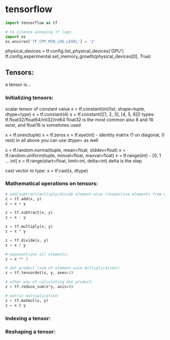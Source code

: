 # tensorflow
```python
import tensorflow as tf

# to silence annoying tf logs:
import os
os.environ['TF_CPP_MIN_LOG_LEVEL'] = '2'
```


physical_devices = tf.config.list_physical_devices('GPU')
tf.config.experimental.set_memory_growth(physical_devices[0], True)


## Tensors:
a tensor is...

### Initializing tensors:
scalar tensor of constant value
x = tf.constant(int/list, shape=tuple, dtype=type)
x = tf.constant(4)
x = tf.constant([[1, 2, 3], [4, 5, 6]])
types:
tf.float32/float64/int32/int64
float32 is the most common
also 8 and 16 exist, and float16 is sometimes used

x = tf.ones(tuple)
x = tf.zeros
x = tf.eye(int) - identity matrix (1 on diagonal, 0 rest)
in all above you can use dtype= as well

x = tf.random.normal(tuple, mean=float, stddev=float)
x = tf.random.uniform(tuple, minval=float, maxval=float)
x = tf.range(int) - [0, 1 ... int]
x = tf.range(start=float, limit=int, delta=int)
delta is the step

cast vector to type:
x = tf.cast(x, dtype)

### Mathematical operations on tensors: 
```python
# add/subtract/multiply/divide element-wise (respective elements from each tensor):
z = tf.add(x, y)
z = x + y

z = tf.subtract(x, y)
z = x - y

z = tf.multiply(x, y)
z = x * y

z = tf.divide(x, y)
z = x / y

# exponentiate all elements:
z = x ** 2

# dot product (sum of element-wise multiplication):
z = tf.tensordot(x, y, axes=1)

# other way of calculating dot product:
z = tf.reduce_sum(x*y, axis=0)

# matrix multiplication:
z = tf.matmul(x, y)
z = x @ y

```

### Indexing a tensor:

### Reshaping a tensor: